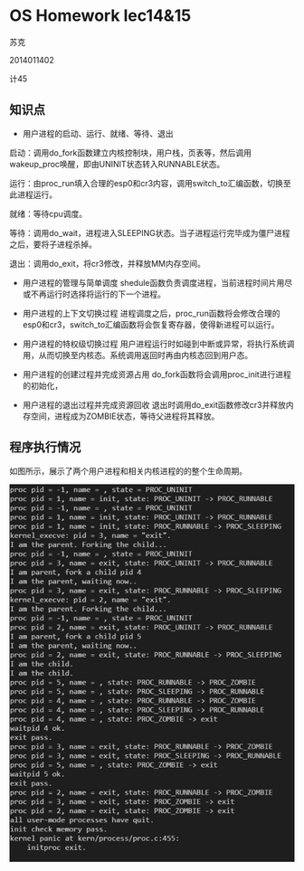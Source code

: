 # OS Homework lec14&15

苏克

2014011402

计45

## 知识点

- 用户进程的启动、运行、就绪、等待、退出

启动：调用do_fork函数建立内核控制块，用户栈，页表等，然后调用wakeup_proc唤醒，即由UNINIT状态转入RUNNABLE状态。

运行：由proc_run填入合理的esp0和cr3内容，调用switch_to汇编函数，切换至此进程运行。

就绪：等待cpu调度。

等待：调用do_wait，进程进入SLEEPING状态。当子进程运行完毕成为僵尸进程之后，要将子进程杀掉。

退出：调用do_exit，将cr3修改，并释放MM内存空间。

- 用户进程的管理与简单调度
shedule函数负责调度进程，当前进程时间片用尽或不再运行时选择将运行的下一个进程。

- 用户进程的上下文切换过程
进程调度之后，proc_run函数将会修改合理的esp0和cr3，switch_to汇编函数将会恢复寄存器，使得新进程可以运行。

- 用户进程的特权级切换过程
用户进程运行时如碰到中断或异常，将执行系统调用，从而切换至内核态。系统调用返回时再由内核态回到用户态。

- 用户进程的创建过程并完成资源占用
do_fork函数将会调用proc_init进行进程的初始化，

- 用户进程的退出过程并完成资源回收
退出时调用do_exit函数修改cr3并释放内存空间，进程成为ZOMBIE状态，等待父进程将其释放。


## 程序执行情况

如图所示，展示了两个用户进程和相关内核进程的的整个生命周期。

![](./1.jpg)
